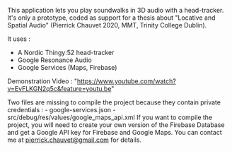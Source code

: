 This application lets you play soundwalks in 3D audio with a head-tracker.
It's only a prototype, coded as support for a thesis about "Locative and Spatial Audio" (Pierrick Chauvet 2020, MMT, Trinity College Dublin).

It uses :
- A Nordic Thingy:52 head-tracker
- Google Resonance Audio
- Google Services (Maps, Firebase)

Demonstration Video : "https://www.youtube.com/watch?v=EvFLKGN2q5c&feature=youtu.be"

Two files are missing to compile the project because they contain private credentials :
    - google-services.json
    - src/debug/res/values/google_maps_api.xml
If you want to compile the project, you will need to create your own version of the Firebase Database and get a Google API key for Firebase and Google Maps.
You can contact me at pierrick.chauvet@gmail.com for details.
